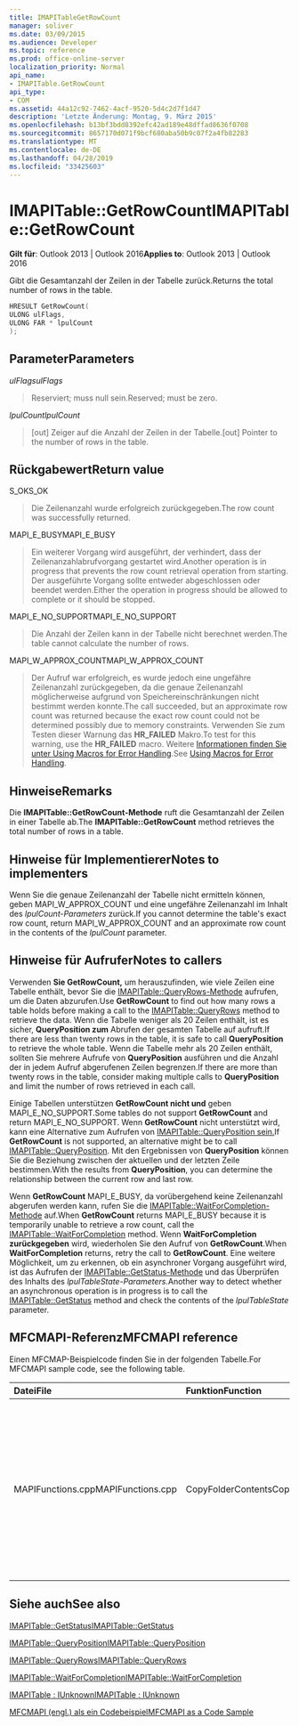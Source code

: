 ```yaml
---
title: IMAPITableGetRowCount
manager: soliver
ms.date: 03/09/2015
ms.audience: Developer
ms.topic: reference
ms.prod: office-online-server
localization_priority: Normal
api_name:
- IMAPITable.GetRowCount
api_type:
- COM
ms.assetid: 44a12c92-7462-4acf-9520-5d4c2d7f1d47
description: 'Letzte Änderung: Montag, 9. März 2015'
ms.openlocfilehash: b13bf3bdd8392efc42ad189e48dffad8636f0708
ms.sourcegitcommit: 8657170d071f9bcf680aba50b9c07f2a4fb82283
ms.translationtype: MT
ms.contentlocale: de-DE
ms.lasthandoff: 04/28/2019
ms.locfileid: "33425603"
---
```

# <a name="imapitablegetrowcount"></a><span data-ttu-id="a10bd-103">IMAPITable::GetRowCount</span><span class="sxs-lookup"><span data-stu-id="a10bd-103">IMAPITable::GetRowCount</span></span>

  
  
<span data-ttu-id="a10bd-104">**Gilt für**: Outlook 2013 | Outlook 2016</span><span class="sxs-lookup"><span data-stu-id="a10bd-104">**Applies to**: Outlook 2013 | Outlook 2016</span></span> 
  
<span data-ttu-id="a10bd-105">Gibt die Gesamtanzahl der Zeilen in der Tabelle zurück.</span><span class="sxs-lookup"><span data-stu-id="a10bd-105">Returns the total number of rows in the table.</span></span> 
  
```cpp
HRESULT GetRowCount(
ULONG ulFlags,
ULONG FAR * lpulCount
);
```

## <a name="parameters"></a><span data-ttu-id="a10bd-106">Parameter</span><span class="sxs-lookup"><span data-stu-id="a10bd-106">Parameters</span></span>

 <span data-ttu-id="a10bd-107">_ulFlags_</span><span class="sxs-lookup"><span data-stu-id="a10bd-107">_ulFlags_</span></span>
  
> <span data-ttu-id="a10bd-108">Reserviert; muss null sein.</span><span class="sxs-lookup"><span data-stu-id="a10bd-108">Reserved; must be zero.</span></span>
    
 <span data-ttu-id="a10bd-109">_lpulCount_</span><span class="sxs-lookup"><span data-stu-id="a10bd-109">_lpulCount_</span></span>
  
> <span data-ttu-id="a10bd-110">[out] Zeiger auf die Anzahl der Zeilen in der Tabelle.</span><span class="sxs-lookup"><span data-stu-id="a10bd-110">[out] Pointer to the number of rows in the table.</span></span>
    
## <a name="return-value"></a><span data-ttu-id="a10bd-111">Rückgabewert</span><span class="sxs-lookup"><span data-stu-id="a10bd-111">Return value</span></span>

<span data-ttu-id="a10bd-112">S_OK</span><span class="sxs-lookup"><span data-stu-id="a10bd-112">S_OK</span></span> 
  
> <span data-ttu-id="a10bd-113">Die Zeilenanzahl wurde erfolgreich zurückgegeben.</span><span class="sxs-lookup"><span data-stu-id="a10bd-113">The row count was successfully returned.</span></span>
    
<span data-ttu-id="a10bd-114">MAPI_E_BUSY</span><span class="sxs-lookup"><span data-stu-id="a10bd-114">MAPI_E_BUSY</span></span> 
  
> <span data-ttu-id="a10bd-115">Ein weiterer Vorgang wird ausgeführt, der verhindert, dass der Zeilenanzahlabrufvorgang gestartet wird.</span><span class="sxs-lookup"><span data-stu-id="a10bd-115">Another operation is in progress that prevents the row count retrieval operation from starting.</span></span> <span data-ttu-id="a10bd-116">Der ausgeführte Vorgang sollte entweder abgeschlossen oder beendet werden.</span><span class="sxs-lookup"><span data-stu-id="a10bd-116">Either the operation in progress should be allowed to complete or it should be stopped.</span></span>
    
<span data-ttu-id="a10bd-117">MAPI_E_NO_SUPPORT</span><span class="sxs-lookup"><span data-stu-id="a10bd-117">MAPI_E_NO_SUPPORT</span></span> 
  
> <span data-ttu-id="a10bd-118">Die Anzahl der Zeilen kann in der Tabelle nicht berechnet werden.</span><span class="sxs-lookup"><span data-stu-id="a10bd-118">The table cannot calculate the number of rows.</span></span>
    
<span data-ttu-id="a10bd-119">MAPI_W_APPROX_COUNT</span><span class="sxs-lookup"><span data-stu-id="a10bd-119">MAPI_W_APPROX_COUNT</span></span> 
  
> <span data-ttu-id="a10bd-120">Der Aufruf war erfolgreich, es wurde jedoch eine ungefähre Zeilenanzahl zurückgegeben, da die genaue Zeilenanzahl möglicherweise aufgrund von Speichereinschränkungen nicht bestimmt werden konnte.</span><span class="sxs-lookup"><span data-stu-id="a10bd-120">The call succeeded, but an approximate row count was returned because the exact row count could not be determined possibly due to memory constraints.</span></span> <span data-ttu-id="a10bd-121">Verwenden Sie zum Testen dieser Warnung das **HR_FAILED** Makro.</span><span class="sxs-lookup"><span data-stu-id="a10bd-121">To test for this warning, use the **HR_FAILED** macro.</span></span> <span data-ttu-id="a10bd-122">Weitere [Informationen finden Sie unter Using Macros for Error Handling](using-macros-for-error-handling.md).</span><span class="sxs-lookup"><span data-stu-id="a10bd-122">See [Using Macros for Error Handling](using-macros-for-error-handling.md).</span></span>
    
## <a name="remarks"></a><span data-ttu-id="a10bd-123">Hinweise</span><span class="sxs-lookup"><span data-stu-id="a10bd-123">Remarks</span></span>

<span data-ttu-id="a10bd-124">Die **IMAPITable::GetRowCount-Methode** ruft die Gesamtanzahl der Zeilen in einer Tabelle ab.</span><span class="sxs-lookup"><span data-stu-id="a10bd-124">The **IMAPITable::GetRowCount** method retrieves the total number of rows in a table.</span></span> 
  
## <a name="notes-to-implementers"></a><span data-ttu-id="a10bd-125">Hinweise für Implementierer</span><span class="sxs-lookup"><span data-stu-id="a10bd-125">Notes to implementers</span></span>

<span data-ttu-id="a10bd-126">Wenn Sie die genaue Zeilenanzahl der Tabelle nicht ermitteln können, geben MAPI_W_APPROX_COUNT und eine ungefähre Zeilenanzahl im Inhalt des  _lpulCount-Parameters_ zurück.</span><span class="sxs-lookup"><span data-stu-id="a10bd-126">If you cannot determine the table's exact row count, return MAPI_W_APPROX_COUNT and an approximate row count in the contents of the  _lpulCount_ parameter.</span></span> 
  
## <a name="notes-to-callers"></a><span data-ttu-id="a10bd-127">Hinweise für Aufrufer</span><span class="sxs-lookup"><span data-stu-id="a10bd-127">Notes to callers</span></span>

<span data-ttu-id="a10bd-128">Verwenden **Sie GetRowCount,** um herauszufinden, wie viele Zeilen eine Tabelle enthält, bevor Sie die [IMAPITable::QueryRows-Methode](imapitable-queryrows.md) aufrufen, um die Daten abzurufen.</span><span class="sxs-lookup"><span data-stu-id="a10bd-128">Use **GetRowCount** to find out how many rows a table holds before making a call to the [IMAPITable::QueryRows](imapitable-queryrows.md) method to retrieve the data.</span></span> <span data-ttu-id="a10bd-129">Wenn die Tabelle weniger als 20 Zeilen enthält, ist es sicher, **QueryPosition zum** Abrufen der gesamten Tabelle auf aufruft.</span><span class="sxs-lookup"><span data-stu-id="a10bd-129">If there are less than twenty rows in the table, it is safe to call **QueryPosition** to retrieve the whole table.</span></span> <span data-ttu-id="a10bd-130">Wenn die Tabelle mehr als 20 Zeilen enthält, sollten Sie mehrere Aufrufe von **QueryPosition** ausführen und die Anzahl der in jedem Aufruf abgerufenen Zeilen begrenzen.</span><span class="sxs-lookup"><span data-stu-id="a10bd-130">If there are more than twenty rows in the table, consider making multiple calls to **QueryPosition** and limit the number of rows retrieved in each call.</span></span> 
  
<span data-ttu-id="a10bd-131">Einige Tabellen unterstützen **GetRowCount nicht und** geben MAPI_E_NO_SUPPORT.</span><span class="sxs-lookup"><span data-stu-id="a10bd-131">Some tables do not support **GetRowCount** and return MAPI_E_NO_SUPPORT.</span></span> <span data-ttu-id="a10bd-132">Wenn **GetRowCount** nicht unterstützt wird, kann eine Alternative zum Aufrufen von [IMAPITable::QueryPosition sein.](imapitable-queryposition.md)</span><span class="sxs-lookup"><span data-stu-id="a10bd-132">If **GetRowCount** is not supported, an alternative might be to call [IMAPITable::QueryPosition](imapitable-queryposition.md).</span></span> <span data-ttu-id="a10bd-133">Mit den Ergebnissen von **QueryPosition** können Sie die Beziehung zwischen der aktuellen und der letzten Zeile bestimmen.</span><span class="sxs-lookup"><span data-stu-id="a10bd-133">With the results from **QueryPosition**, you can determine the relationship between the current row and last row.</span></span> 
  
<span data-ttu-id="a10bd-134">Wenn **GetRowCount** MAPI_E_BUSY, da vorübergehend keine Zeilenanzahl abgerufen werden kann, rufen Sie die [IMAPITable::WaitForCompletion-Methode](imapitable-waitforcompletion.md) auf.</span><span class="sxs-lookup"><span data-stu-id="a10bd-134">When **GetRowCount** returns MAPI_E_BUSY because it is temporarily unable to retrieve a row count, call the [IMAPITable::WaitForCompletion](imapitable-waitforcompletion.md) method.</span></span> <span data-ttu-id="a10bd-135">Wenn **WaitForCompletion zurückgegeben** wird, wiederholen Sie den Aufruf von **GetRowCount**.</span><span class="sxs-lookup"><span data-stu-id="a10bd-135">When **WaitForCompletion** returns, retry the call to **GetRowCount**.</span></span> <span data-ttu-id="a10bd-136">Eine weitere Möglichkeit, um zu erkennen, ob ein asynchroner Vorgang ausgeführt wird, ist das Aufrufen der [IMAPITable::GetStatus-Methode](imapitable-getstatus.md) und das Überprüfen des Inhalts des _lpulTableState-Parameters._</span><span class="sxs-lookup"><span data-stu-id="a10bd-136">Another way to detect whether an asynchronous operation is in progress is to call the [IMAPITable::GetStatus](imapitable-getstatus.md) method and check the contents of the  _lpulTableState_ parameter.</span></span> 
  
## <a name="mfcmapi-reference"></a><span data-ttu-id="a10bd-137">MFCMAPI-Referenz</span><span class="sxs-lookup"><span data-stu-id="a10bd-137">MFCMAPI reference</span></span>

<span data-ttu-id="a10bd-138">Einen MFCMAP-Beispielcode finden Sie in der folgenden Tabelle.</span><span class="sxs-lookup"><span data-stu-id="a10bd-138">For MFCMAPI sample code, see the following table.</span></span>
  
|<span data-ttu-id="a10bd-139">**Datei**</span><span class="sxs-lookup"><span data-stu-id="a10bd-139">**File**</span></span>|<span data-ttu-id="a10bd-140">**Funktion**</span><span class="sxs-lookup"><span data-stu-id="a10bd-140">**Function**</span></span>|<span data-ttu-id="a10bd-141">**Comment**</span><span class="sxs-lookup"><span data-stu-id="a10bd-141">**Comment**</span></span>|
|:-----|:-----|:-----|
|<span data-ttu-id="a10bd-142">MAPIFunctions.cpp</span><span class="sxs-lookup"><span data-stu-id="a10bd-142">MAPIFunctions.cpp</span></span>  <br/> |<span data-ttu-id="a10bd-143">CopyFolderContents</span><span class="sxs-lookup"><span data-stu-id="a10bd-143">CopyFolderContents</span></span>  <br/> |<span data-ttu-id="a10bd-144">MFCMAPI verwendet die **IMAPITable::GetRowCount-Methode,** um zu bestimmen, wie viele Zeilen sich in der Quelltabelle befinden, damit Arbeitsspeicher zum Ausführen der Kopie zugewiesen werden kann.</span><span class="sxs-lookup"><span data-stu-id="a10bd-144">MFCMAPI uses the **IMAPITable::GetRowCount** method to determine how many rows are in the source table so memory can be allocated to perform the copy.</span></span>  <br/> |
   
## <a name="see-also"></a><span data-ttu-id="a10bd-145">Siehe auch</span><span class="sxs-lookup"><span data-stu-id="a10bd-145">See also</span></span>



[<span data-ttu-id="a10bd-146">IMAPITable::GetStatus</span><span class="sxs-lookup"><span data-stu-id="a10bd-146">IMAPITable::GetStatus</span></span>](imapitable-getstatus.md)
  
[<span data-ttu-id="a10bd-147">IMAPITable::QueryPosition</span><span class="sxs-lookup"><span data-stu-id="a10bd-147">IMAPITable::QueryPosition</span></span>](imapitable-queryposition.md)
  
[<span data-ttu-id="a10bd-148">IMAPITable::QueryRows</span><span class="sxs-lookup"><span data-stu-id="a10bd-148">IMAPITable::QueryRows</span></span>](imapitable-queryrows.md)
  
[<span data-ttu-id="a10bd-149">IMAPITable::WaitForCompletion</span><span class="sxs-lookup"><span data-stu-id="a10bd-149">IMAPITable::WaitForCompletion</span></span>](imapitable-waitforcompletion.md)
  
[<span data-ttu-id="a10bd-150">IMAPITable : IUnknown</span><span class="sxs-lookup"><span data-stu-id="a10bd-150">IMAPITable : IUnknown</span></span>](imapitableiunknown.md)


[<span data-ttu-id="a10bd-151">MFCMAPI (engl.) als ein Codebeispiel</span><span class="sxs-lookup"><span data-stu-id="a10bd-151">MFCMAPI as a Code Sample</span></span>](mfcmapi-as-a-code-sample.md)

